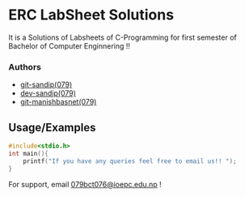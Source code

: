 # ERC LabSheet Solutions

It is a Solutions of Labsheets of C-Programming for first semester of Bachelor of Computer Enginnering !!

### Authors

- [git-sandip(079)](https://www.github.com/git-sandip)
- [dev-sandip(079)](https://www.github.com/dev-sandip)
- [git-manishbasnet(079)](https://www.github.com/git-manishbasnet)

## Usage/Examples

```c
#include<stdio.h>
int main(){
    printf("If you have any queries feel free to email us!! ");
}
```

For support, email 079bct076@ioepc.edu.np !
